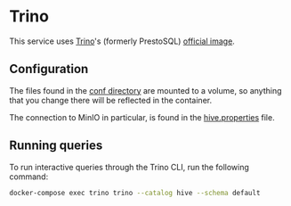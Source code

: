 # Trino

This service uses [Trino](https://trino.io/)'s (formerly PrestoSQL) [official image](https://hub.docker.com/r/trinodb/trino).


## Configuration

The files found in the [conf directory](./conf/) are mounted to a volume, so anything that you change there will be reflected in the container.

The connection to MinIO in particular, is found in the [hive.properties](./conf/catalog/hive.properties) file.


## Running queries

To run interactive queries through the Trino CLI, run the following command:

```bash
docker-compose exec trino trino --catalog hive --schema default
```
